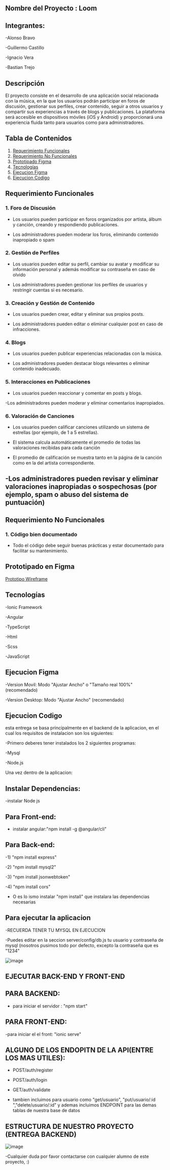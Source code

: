## Nombre del Proyecto : Loom

## Integrantes:

-Alonso Bravo

-Guillermo Castillo

-Ignacio Vera

-Bastian Trejo

## Descripción

El proyecto consiste en el desarrollo de una aplicación social relacionada con la música, en la que los usuarios podrán participar en foros de discusión, gestionar sus perfiles, crear contenido, seguir a otros usuarios y compartir sus experiencias a través de blogs y publicaciones. La plataforma será accesible en dispositivos móviles (iOS y Android) y proporcionará una experiencia fluida tanto para usuarios como para administradores.

## Tabla de Contenidos

1. [Requerimiento Funcionales](#RequerimientoFuncionales)
2. [Requerimiento No Funcionales](#RequerimientoFuncionales)
3. [Prototipado Figma](#prototipadofigma)
4. [Tecnologías](#tecnologías)
5. [Ejecucion Figma](#EjecucionFigma)
6. [Ejecucion Codigo](#EjecucionCodigo)


## Requerimiento Funcionales

### 1. **Foro de Discusión**
- Los usuarios pueden participar en foros organizados por artista, álbum y canción, creando y respondiendo publicaciones.

- Los administradores pueden moderar los foros, eliminando contenido inapropiado o spam

### 2. **Gestión de Perfiles**
- Los usuarios pueden editar su perfil, cambiar su avatar y modificar su información personal y además modificar su contraseña en caso de olvido

- Los administradores pueden gestionar los perfiles de usuarios y restringir cuentas si es necesario.

### 3. **Creación y Gestión de Contenido**
- Los usuarios pueden crear, editar y eliminar sus propios posts.

- Los administradores pueden editar o eliminar cualquier post en caso de infracciones.

### 4. **Blogs**
- Los usuarios pueden publicar experiencias relacionadas con la música.

- Los administradores pueden destacar blogs relevantes o eliminar contenido inadecuado.

### 5. **Interacciones en Publicaciones**
- Los usuarios pueden reaccionar y comentar en posts y blogs.

-Los administradores pueden moderar y eliminar comentarios inapropiados.

### 6. **Valoración de Canciones**
- Los usuarios pueden calificar canciones utilizando un sistema de estrellas (por ejemplo, de 1 a 5 estrellas).

- El sistema calcula automáticamente el promedio de todas las valoraciones recibidas para cada canción
- El promedio de calificación se muestra tanto en la página de la canción como en la del artista correspondiente.

-Los administradores pueden revisar y eliminar valoraciones inapropiadas o sospechosas (por ejemplo, spam o abuso del sistema de puntuación)
---
## Requerimiento No Funcionales
### 1. **Código bien documentado**
- Todo el código debe seguir buenas prácticas y estar documentado para facilitar su mantenimiento.



## Prototipado en Figma

[Prototipo Wireframe](https://www.figma.com/design/c12AqR9wC7sIIHifFiIyvw/Proyecto-web?node-id=0-1&p=f&t=mb0J5meeJrTHRfmV-0)



## Tecnologías

-Ionic Framework

-Angular

-TypeScript

-Html

-Scss

-JavaScript

## Ejecucion Figma 

-Version Movil: Modo "Ajustar Ancho" o "Tamaño real 100%" (recomendado)

-Version Desktop: Modo "Ajustar Ancho" (recomendado)

## Ejecucion Codigo

esta entrega se basa principalmente en el backend de la aplicacion, en el cual los requisitos de instalacion son los siguientes:

-Primero deberes tener instalados los 2 siguientes programas:

-Mysql

-Node.js

Una vez dentro de la aplicacion:

## Instalar Dependencias:

-instalar Node js

## Para Front-end:

- instalar angular:"npm install -g @angular/cli"

## Para Back-end:

-1) "npm install express"

-2) "npm install mysql2" 

-3) "npm install jsonwebtoken"

-4) "npm install cors"

- O es lo ismo instalar "npm install"  que instalara las dependencias necesarias

## Para ejecutar la aplicacion

-RECUERDA TENER TU MYSQL EN EJECUCION

-Puedes editar en la seccion server/config/db.js   tu usuario y contraseña de mysql (nosotros pusimos todo por defecto, excepto la contraseña que es "1234"
  
![image](https://github.com/user-attachments/assets/ba07047b-50de-431c-9f8a-5d95929ee637)

## EJECUTAR BACK-END Y FRONT-END

## PARA BACKEND:

- para iniciar el servidor : "npm start"

## PARA FRONT-END:

-para iniciar el el front: "ionic serve"


## ALGUNO DE LOS ENDOPITN DE LA API(ENTRE LOS MAS UTILES):

- POST/auth/register

- POST/auth/login

- GET/auth/validate

- tambien incluimos para usuario como "get/usuario", "put/usuario/:id ","delete/usuario/:id" y ademas incluimos ENDPOINT para las demas tablas de nuestra base de datos

## ESTRUCTURA DE NUESTRO PROYECTO (ENTREGA BACKEND)

![image](https://github.com/user-attachments/assets/ec208ccf-6bc1-4a28-8f32-f5983aa97e61)


-Cualquier duda por favor contactarse con cualquier alumno de este proyecto, :)






